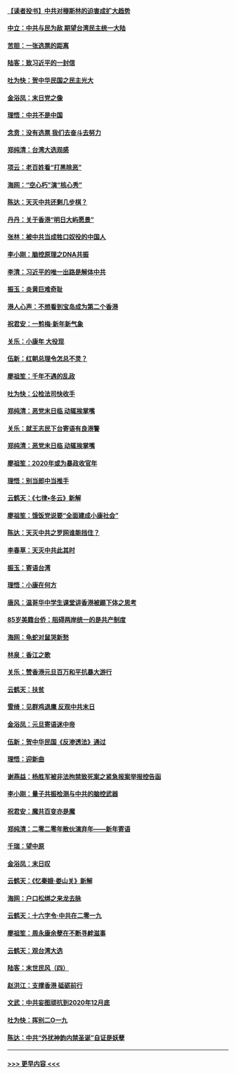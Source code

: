 #### [【读者投书】中共对穆斯林的迫害成扩大趋势](../pages/nsc993/n11791371.md?t=01141511) 
#### [中立：中共与民为敌 期望台湾民主统一大陆](../pages/nsc993/n11790392.md?t=01141511) 
#### [苦胆：一张选票的距离](../pages/nsc993/n11788914.md?t=01141511) 
#### [陆客：致习近平的一封信](../pages/nsc993/n11788867.md?t=01141511) 
#### [吐为快：贺中华民国之民主光大](../pages/nsc993/n11788618.md?t=01141511) 
#### [金浴凤：末日党之像](../pages/nsc993/n11787475.md?t=01141511) 
#### [理悟：中共不是中国](../pages/nsc993/n11787463.md?t=01141511) 
#### [念贲：没有选票  我们去奋斗去努力](../pages/nsc993/n11787398.md?t=01141511) 
#### [郑纯清：台湾大选观感](../pages/nsc993/n11786210.md?t=01141511) 
#### [项云：老百姓看“打黑除恶”](../pages/nsc993/n11785398.md?t=01141511) 
#### [海网：“空心朽”演“核心秀”](../pages/nsc993/n11783874.md?t=01141511) 
#### [陈达：天灭中共还剩几步棋？](../pages/nsc993/n11783719.md?t=01141511) 
#### [丹丹：关于香港“明日大屿愿景”](../pages/nsc993/n11783273.md?t=01141511) 
#### [张林：被中共当成牲口奴役的中国人](../pages/nsc993/n11782397.md?t=01141511) 
#### [李小刚：脑控原理之DNA共振](../pages/nsc993/n11780962.md?t=01141511) 
#### [李清：习近平的唯一出路是解体中共](../pages/nsc993/n11780866.md?t=01141511) 
#### [振玉：炎黄巨难奇耻](../pages/nsc993/n11779632.md?t=01141511) 
#### [港人心声：不想看到宝岛成为第二个香港](../pages/nsc993/n11778817.md?t=01141511) 
#### [祝君安：一剪梅‧新年新气象](../pages/nsc993/n11776340.md?t=01141511) 
#### [关乐：小康年 大役现](../pages/nsc993/n11774213.md?t=01141511) 
#### [伍新：红朝总理令怎总不灵？](../pages/nsc993/n11770813.md?t=01141511) 
#### [廖祖笙：千年不遇的乱政](../pages/nsc993/n11770373.md?t=01141511) 
#### [吐为快：公检法司快收手](../pages/nsc993/n11770359.md?t=01141511) 
#### [郑纯清：恶党末日临 动辄挨掌嘴](../pages/nsc993/n11769912.md?t=01141511) 
#### [关乐：就王志民下台寄语有良港警](../pages/nsc993/n11769903.md?t=01141511) 
#### [郑纯清：恶党末日临 动辄挨掌嘴](../pages/nsc993/n11769356.md?t=01141511) 
#### [廖祖笙：2020年或为暴政收官年](../pages/nsc993/n11768216.md?t=01141511) 
#### [理悟：别当郎中当推手](../pages/nsc993/n11768243.md?t=01141511) 
#### [云鹤天：《七律▪冬云》新解](../pages/nsc993/n11768204.md?t=01141511) 
#### [廖祖笙：饿饭党说要“全面建成小康社会”](../pages/nsc993/n11767482.md?t=01141511) 
#### [陈达：天灭中共之罗网谁能挡住？](../pages/nsc993/n11767465.md?t=01141511) 
#### [李春草：天灭中共此其时](../pages/nsc993/n11767452.md?t=01141511) 
#### [振玉：寄语台湾](../pages/nsc993/n11767432.md?t=01141511) 
#### [理悟：小康在何方](../pages/nsc993/n11767394.md?t=01141511) 
#### [唐风：温哥华中学生课堂讲香港被踢下体之思考](../pages/nsc993/n11766848.md?t=01141511) 
#### [85岁美籍台侨：阻碍两岸统一的是共产制度](../pages/nsc993/n11765043.md?t=01141511) 
#### [海网：龟蛇对鼠哭新愁](../pages/nsc993/n11764895.md?t=01141511) 
#### [林泉：香江之歌](../pages/nsc993/n11764415.md?t=01141511) 
#### [关乐：赞香港元旦百万和平抗暴大游行](../pages/nsc993/n11764382.md?t=01141511) 
#### [云鹤天：扶贫](../pages/nsc993/n11764245.md?t=01141511) 
#### [雪绮：见群鸡退鹰  反观中共末日](../pages/nsc993/n11762112.md?t=01141511) 
#### [金浴凤：元旦寄语迷中帝](../pages/nsc993/n11761788.md?t=01141511) 
#### [伍新：贺中华民国《反渗透法》通过](../pages/nsc993/n11761994.md?t=01141511) 
#### [理悟：迎新曲](../pages/nsc993/n11761152.md?t=01141511) 
#### [谢燕益：杨胜军被非法拘禁致死案之紧急报案举报控告函](../pages/nsc993/n11756134.md?t=01141511) 
#### [李小刚：量子共振检测与中共的脑控武器](../pages/nsc993/n11754518.md?t=01141511) 
#### [祝君安：魔共百变亦是魔](../pages/nsc993/n11754469.md?t=01141511) 
#### [郑纯清：二零二零年散伙演弃年——新年寄语](../pages/nsc993/n11754195.md?t=01141511) 
#### [千瑞：望中原](../pages/nsc993/n11754159.md?t=01141511) 
#### [金浴凤：末日叹](../pages/nsc993/n11752359.md?t=01141511) 
#### [云鹤天：《忆秦娥‧娄山关》新解](../pages/nsc993/n11752348.md?t=01141511) 
#### [海网：户口松绑之来龙去脉](../pages/nsc993/n11752328.md?t=01141511) 
#### [云鹤天：十六字令‧中共在二零一九](../pages/nsc993/n11752305.md?t=01141511) 
#### [廖祖笙：周永康余孽在不断寻衅滋事](../pages/nsc993/n11751013.md?t=01141511) 
#### [云鹤天：观台湾大选](../pages/nsc993/n11751007.md?t=01141511) 
#### [陆客：末世民风（四）](../pages/nsc993/n11749203.md?t=01141511) 
#### [赵洪江：支撑香港 砥砺前行](../pages/nsc993/n11748482.md?t=01141511) 
#### [文武：中共妄图顽抗到2020年12月底](../pages/nsc993/n11748446.md?t=01141511) 
#### [吐为快：挥别二O一九](../pages/nsc993/n11748411.md?t=01141511) 
#### [陈达：中共“外扰神韵内禁圣诞”自证是妖孽](../pages/nsc993/n11748226.md?t=01141511) 

----
#### [ >>> 更早内容 <<< ](../indexes/nsc993-earlier.md)
